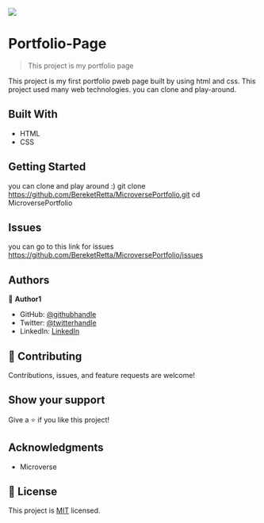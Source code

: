 ![](https://img.shields.io/badge/Microverse-blueviolet)

# Portfolio-Page

> This project is my portfolio page 

<!-- ![screenshot](./app_screenshot.png) -->

This project is my first portfolio pweb page built by using html and css. This project used many web technologies. you can clone and play-around.

## Built With

- HTML
- CSS

<!-- ## Live Demo

[Live Demo Link](https://livedemo.com) -->


## Getting Started


you can clone and play around :) 
git clone https://github.com/BereketRetta/MicroversePortfolio.git
cd MicroversePortfolio

## Issues

you can go to this link for issues https://github.com/BereketRetta/MicroversePortfolio/issues


## Authors

👤 **Author1**

- GitHub: [@githubhandle](https://github.com/BereketRetta)
- Twitter: [@twitterhandle](https://twitter.com/bekiopia)
- LinkedIn: [LinkedIn](https://linkedin.com/in/bereketretta)

## 🤝 Contributing

Contributions, issues, and feature requests are welcome!

<!-- Feel free to check the [issues page](../../issues/). -->

## Show your support

Give a ⭐️ if you like this project!

## Acknowledgments

- Microverse

## 📝 License

This project is [MIT](./MIT.md) licensed.
